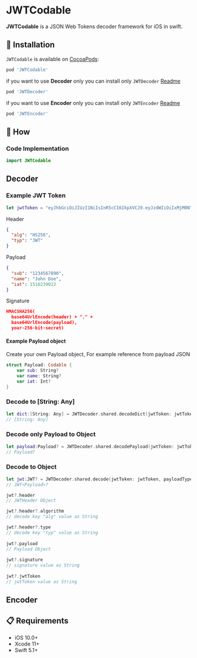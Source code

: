 # JWTCodable
**JWTCodable** is a JSON Web Tokens decoder framework for iOS in swift.

## 📲 Installation

`JWTCodable` is available on [CocoaPods](https://cocoapods.org/pods/JWTCodable):

```ruby
pod 'JWTCodable'
```

if you want to use **Decoder** only you can install only `JWTDecoder` [Readme](https://github.com/knottx/JWTCodable/tree/main/JWTCodable/JWTDecoder)
```ruby
pod 'JWTDecoder'
```

if you want to use **Encoder** only you can install only `JWTEncoder` [Readme](https://github.com/knottx/JWTCodable/tree/main/JWTCodable/JWTDecoder)
```ruby
pod 'JWTEncoder'
```

## 📝 How
### Code Implementation
```swift
import JWTCodable
```

## Decoder
### Example JWT Token
```swift
let jwtToken = "eyJhbGciOiJIUzI1NiIsInR5cCI6IkpXVCJ9.eyJzdWIiOiIxMjM0NTY3ODkwIiwibmFtZSI6IkpvaG4gRG9lIiwiaWF0IjoxNTE2MjM5MDIyfQ.SflKxwRJSMeKKF2QT4fwpMeJf36POk6yJV_adQssw5c"
```

Header
```json
{
  "alg": "HS256",
  "typ": "JWT"
}
```

Payload
```json
{
  "sub": "1234567890",
  "name": "John Doe",
  "iat": 1516239022
}
```

Signature
```json
HMACSHA256(
  base64UrlEncode(header) + "." +
  base64UrlEncode(payload),
  your-256-bit-secret)
```
#### Example Payload object
Create your own Payload object, For example reference from payload JSON
```swift
struct Payload: Codable {
    var sub: String?
    var name: String?
    var iat: Int?
}
```

### Decode to [String: Any]
```swift
let dict:[String: Any] = JWTDecoder.shared.decodeDict(jwtToken: jwtToken) 
// [String: Any]
```

### Decode only Payload to Object
```swift
let payload:Payload? = JWTDecoder.shared.decodePayload(jwtToken: jwtToken, type: Payload.self) 
// Payload?
```

### Decode to Object
```swift
let jwt:JWT? = JWTDecoder.shared.decode(jwtToken: jwtToken, payloadType: Payload.self) 
// JWT<Payload>?

jwt?.header 
// JWTHeader Object

jwt?.header?.algorithm  
// decode key "alg" value as String

jwt?.header?.type  
// decode key "typ" value as String
        
jwt?.payload  
// Payload Object
        
jwt?.signature  
// signature value as String
        
jwt?.jwtToken  
// jwtToken value as String
```

## Encoder

## 📋 Requirements

* iOS 10.0+
* Xcode 11+
* Swift 5.1+
